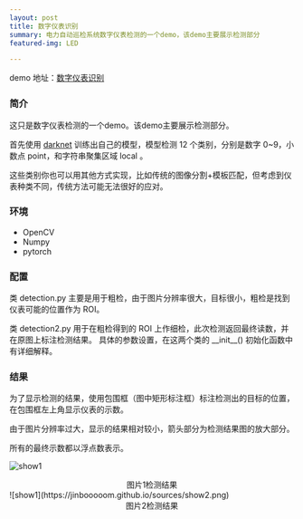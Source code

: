 ```yaml
---
layout: post
title: 数字仪表识别
summary: 电力自动巡检系统数字仪表检测的一个demo，该demo主要展示检测部分
featured-img: LED

---
```




demo 地址：[数字仪表识别](https://github.com/jinbooooom/LED-digital-instrument-detection)

### 简介

这只是数字仪表检测的一个demo。该demo主要展示检测部分。

首先使用 [darknet](https://pjreddie.com/darknet/) 训练出自己的模型，模型检测 12 个类别，分别是数字 0~9，小数点 point，和字符串聚集区域 local  。

这些类别你也可以用其他方式实现，比如传统的图像分割+模板匹配，但考虑到仪表种类不同，传统方法可能无法很好的应对。
### 环境
- OpenCV
- Numpy
- pytorch

### 配置

类 detection.py 主要是用于粗检，由于图片分辨率很大，目标很小，粗检是找到仪表可能的位置作为 ROI。

类 detection2.py 用于在粗检得到的 ROI 上作细检，此次检测返回最终读数，并在原图上标注检测结果。
具体的参数设置，在这两个类的 \_\_init\_\_() 初始化函数中有详细解释。

### 结果
为了显示检测的结果，使用包围框（图中矩形标注框）标注检测出的目标的位置，在包围框左上角显示仪表的示数。

由于图片分辨率过大，显示的结果相对较小，箭头部分为检测结果图的放大部分。  

所有的最终示数都以浮点数表示。

![show1](https://jinbooooom.github.io/sources/show1.png)

<center> 图片1检测结果  </center>
![show1](https://jinbooooom.github.io/sources/show2.png)

<center> 图片2检测结果  </center>